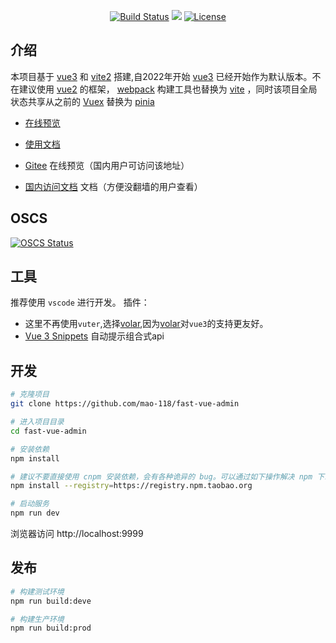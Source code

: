 <p align="center">
<a href="https://circleci.com/gh/vuejs/vue/tree/dev" rel="nofollow"><img src="https://camo.githubusercontent.com/464affec1d056eecc08779948a1bb93bc579e4ab7637979609cd1506a43ad301/68747470733a2f2f696d672e736869656c64732e696f2f636972636c6563692f70726f6a6563742f6769746875622f7675656a732f7675652f6465762e7376673f73616e6974697a653d74727565" alt="Build Status" data-canonical-src="https://img.shields.io/circleci/project/github/vuejs/vue/dev.svg?sanitize=true" style="max-width: 100%;"></a>
<a href="https://www.oscs1024.com/project/oscs/mao-118/fast-vue-admin?ref=badge_small" alt="OSCS Status"><img src="https://www.oscs1024.com/platform/badge/mao-118/fast-vue-admin.svg?size=small"/></a>
<a href="https://www.npmjs.com/package/vue" rel="nofollow"><img src="https://camo.githubusercontent.com/9cd15767dc45dd1a09a15c0751f65623b4040bc28f13875a3803250e3d95e167/68747470733a2f2f696d672e736869656c64732e696f2f6e706d2f6c2f7675652e7376673f73616e6974697a653d74727565" alt="License" data-canonical-src="https://img.shields.io/npm/l/vue.svg?sanitize=true" style="max-width: 100%;"></a>
</p>

## 介绍

本项目基于 [vue3](https://staging-cn.vuejs.org/guide/introduction.html) 和 [vite2](https://vitejs.cn/) 搭建,自2022年开始 [vue3](https://staging-cn.vuejs.org/guide/introduction.html) 已经开始作为默认版本。不在建议使用 [vue2](https://cn.vuejs.org/) 的框架， [webpack](https://www.webpackjs.com/) 构建工具也替换为 [vite](https://vitejs.cn/) ，同时该项目全局状态共享从之前的 [Vuex](https://vuex.vuejs.org/) 替换为 [pinia](https://pinia.vuejs.org/introduction.html)

- [在线预览](https://mao-118.github.io/fast-vue-admin/)

- [使用文档](https://mao-118.github.io/fast-vue-admin-doc/)

- [Gitee](https://mao-118.gitee.io/fast-vue-admin/) 在线预览（国内用户可访问该地址）

- [国内访问文档](https://mao-118.gitee.io/fast-vue-admin-doc/) 文档（方便没翻墙的用户查看）

## OSCS

[![OSCS Status](https://www.oscs1024.com/platform/badge/mao-118/fast-vue-admin.svg?size=large)](https://www.oscs1024.com/project/mao-118/fast-vue-admin?ref=badge_large)

## 工具
推荐使用 `vscode` 进行开发。
插件：
 - 这里不再使用`vuter`,选择[volar](https://github.com/johnsoncodehk/volar),因为[volar](https://github.com/johnsoncodehk/volar)对`vue3`的支持更友好。
 - [Vue 3 Snippets](https://github.com/hollowtree/vscode-vue-snippets) 自动提示组合式api
## 开发

```bash
# 克隆项目
git clone https://github.com/mao-118/fast-vue-admin

# 进入项目目录
cd fast-vue-admin

# 安装依赖
npm install

# 建议不要直接使用 cnpm 安装依赖，会有各种诡异的 bug。可以通过如下操作解决 npm 下载速度慢的问题
npm install --registry=https://registry.npm.taobao.org

# 启动服务
npm run dev
```

浏览器访问 http://localhost:9999

## 发布

```bash
# 构建测试环境
npm run build:deve

# 构建生产环境
npm run build:prod
```
